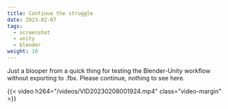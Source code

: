 ```yaml
---
title: Continue the struggle
date: 2023-02-07
tags:
  - screenshot
  - unity
  - blender
weight: 10
---
```


Just a blooper from a quick thing for testing the Blender-Unity workflow without exporting to .fbx. Please continue, nothing to see here.


<!--
<div style="display: flex; justify-content: center;">
<video controls src="</videos/VID20230208001924.mp4>" title="Title"></video>
</div>
-->

<!--
<div style="display: flex; justify-content: center;">
<video controls width="800px" src="../videos/VID20230208001924.mp4" title="Title"></video>
</div>
-->


<!-- 
<div style="display: flex; justify-content: center;">
{{< video autoplay="true" loop="true" src="</videos/VID20230208001924.mp4>" >}}
</div>
-->

{{< video h264="/videos/VID20230208001924.mp4" class="video-margin" >}}